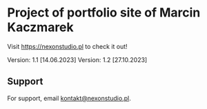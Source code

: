 # Project of portfolio site of Marcin Kaczmarek
Visit https://nexonstudio.pl to check it out!

Version: 1.1 [14.06.2023]
Version: 1.2 [27.10.2023]
## Support

For support, email kontakt@nexonstudio.pl.

